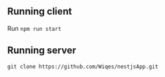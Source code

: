 
## Running client

Run `npm run start` 

## Running server

`git clone https://github.com/Wiqes/nestjsApp.git`
